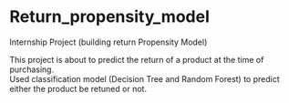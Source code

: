 # Return_propensity_model
Internship Project (building return Propensity Model)

This project is about to predict the return of a product at the time of purchasing.  
Used classification model (Decision Tree and Random Forest) to predict either the product be retuned or not.
